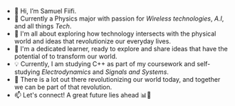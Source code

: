 - 👋 Hi, I’m Samuel Fiifi.
- 👀 Currently a Physics major with passion for *Wireless technologies*, *A.I*, and all things *Tech*.
- 🧠 I'm all about exploring how technology intersects with the physical world and ideas that revolutionize our everyday lives.
- 🌱 I'm a dedicated learner, ready to explore and share ideas that have the potential of to transform our world.
- 💡  Currently, I am studying C++ as part of my coursework and self-studying *Electrodynamics* and *Signals and Systems*. 
- 💞️ There is a lot out there revolutionizing our world today, and together we can be part of that revolution.
- 📫 Let's connect! A great future lies ahead 📊🚀


<!---
SamuelX77/SamuelX77 is a ✨ special ✨ repository because its `README.md` (this file) appears on your GitHub profile.
You can click the Preview link to take a look at your changes.
--->
